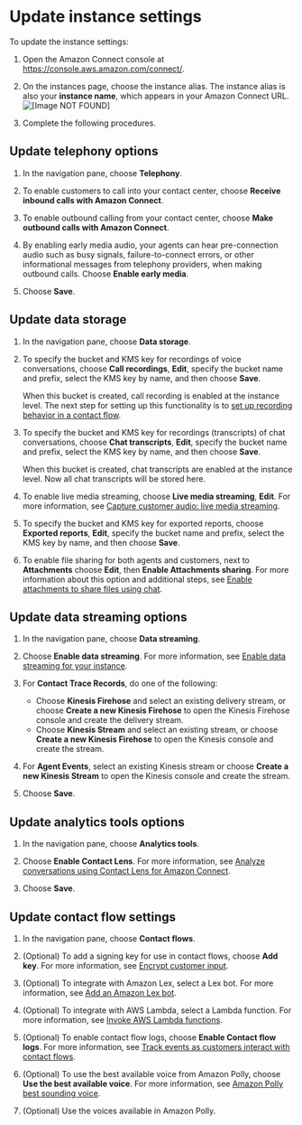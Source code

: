 # Update instance settings<a name="update-instance-settings"></a>

To update the instance settings: 

1. Open the Amazon Connect console at [https://console\.aws\.amazon\.com/connect/](https://console.aws.amazon.com/connect/)\.

1. On the instances page, choose the instance alias\. The instance alias is also your **instance name**, which appears in your Amazon Connect URL\.  
![\[Image NOT FOUND\]](http://docs.aws.amazon.com/connect/latest/adminguide/images/instance.png)

1. Complete the following procedures\.

## Update telephony options<a name="update-telephony-options"></a>

1. In the navigation pane, choose **Telephony**\.

1. To enable customers to call into your contact center, choose **Receive inbound calls with Amazon Connect**\.

1. To enable outbound calling from your contact center, choose **Make outbound calls with Amazon Connect**\.

1. By enabling early media audio, your agents can hear pre\-connection audio such as busy signals, failure\-to\-connect errors, or other informational messages from telephony providers, when making outbound calls\. Choose **Enable early media**\.

1. Choose **Save**\.

## Update data storage<a name="update-data-storage-options"></a>

1. In the navigation pane, choose **Data storage**\.

1. To specify the bucket and KMS key for recordings of voice conversations, choose **Call recordings**, **Edit**, specify the bucket name and prefix, select the KMS key by name, and then choose **Save**\. 

   When this bucket is created, call recording is enabled at the instance level\. The next step for setting up this functionality is to [set up recording behavior in a contact flow](set-up-recordings.md)\.

1. To specify the bucket and KMS key for recordings \(transcripts\) of chat conversations, choose **Chat transcripts**, **Edit**, specify the bucket name and prefix, select the KMS key by name, and then choose **Save**\. 

   When this bucket is created, chat transcripts are enabled at the instance level\. Now all chat transcripts will be stored here\.

1. To enable live media streaming, choose **Live media streaming**, **Edit**\. For more information, see [Capture customer audio: live media streaming](customer-voice-streams.md)\.

1. To specify the bucket and KMS key for exported reports, choose **Exported reports**, **Edit**, specify the bucket name and prefix, select the KMS key by name, and then choose **Save**\.

1. To enable file sharing for both agents and customers, next to **Attachments** choose **Edit**, then **Enable Attachments sharing**\. For more information about this option and additional steps, see [Enable attachments to share files using chat](enable-attachments.md)\.

## Update data streaming options<a name="update-data-streaming-options"></a>

1. In the navigation pane, choose **Data streaming**\.

1. Choose **Enable data streaming**\. For more information, see [Enable data streaming for your instance](data-streaming.md)\.

1. For **Contact Trace Records**, do one of the following:
   + Choose **Kinesis Firehose** and select an existing delivery stream, or choose **Create a new Kinesis Firehose** to open the Kinesis Firehose console and create the delivery stream\.
   + Choose **Kinesis Stream** and select an existing stream, or choose **Create a new Kinesis Firehose** to open the Kinesis console and create the stream\.

1. For **Agent Events**, select an existing Kinesis stream or choose **Create a new Kinesis Stream** to open the Kinesis console and create the stream\.

1. Choose **Save**\.

## Update analytics tools options<a name="update-analytics-tools"></a>

1. In the navigation pane, choose **Analytics tools**\.

1. Choose **Enable Contact Lens**\. For more information, see [Analyze conversations using Contact Lens for Amazon Connect](analyze-conversations.md)\.

1. Choose **Save**\.

## Update contact flow settings<a name="update-contact-flow-settings"></a>

1. In the navigation pane, choose **Contact flows**\.

1. \(Optional\) To add a signing key for use in contact flows, choose **Add key**\. For more information, see [Encrypt customer input](encrypt-data.md)\.

1. \(Optional\) To integrate with Amazon Lex, select a Lex bot\. For more information, see [Add an Amazon Lex bot](amazon-lex.md)\.

1. \(Optional\) To integrate with AWS Lambda, select a Lambda function\. For more information, see [Invoke AWS Lambda functions](connect-lambda-functions.md)\.

1. \(Optional\) To enable contact flow logs, choose **Enable Contact flow logs**\. For more information, see [Track events as customers interact with contact flows](about-contact-flow-logs.md)\.

1. \(Optional\) To use the best available voice from Amazon Polly, choose **Use the best available voice**\. For more information, see [Amazon Polly best sounding voice](text-to-speech.md#amazon-polly-best-sounding-voice)\.

1. \(Optional\) Use the voices available in Amazon Polly\.